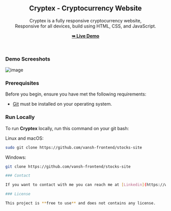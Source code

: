 <div align="center">

  <h2 align="center">Cryptex - Cryptocurrency Website</h2>

Cryptex is a fully responsive cryptocurrency website, <br />Responsive for all devices, build using HTML, CSS, and JavaScript.

<a href="https://stocknest.netlify.app/"><strong>➥ Live Demo</strong></a>

</div>

<br />

### Demo Screeshots

![image](https://github.com/vansh-frontend/TradeUp/assets/129588751/9272a950-d800-4ce2-877c-e7d3642e2fb8)

### Prerequisites

Before you begin, ensure you have met the following requirements:

- [Git](https://git-scm.com/downloads "Download Git") must be installed on your operating system.

### Run Locally

To run **Cryptex** locally, run this command on your git bash:

Linux and macOS:

```bash
sudo git clone https://github.com/vansh-frontend/stocks-site
```

Windows:

```bash
git clone https://github.com/vansh-frontend/stocks-site

### Contact

If you want to contact with me you can reach me at [Linkedin](https://www.linkedin.com/in/vansh-dhalor-000a7524a/).

### License

This project is **free to use** and does not contains any license.
```
